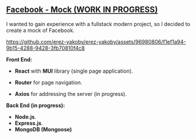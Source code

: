 ## [Facebook - Mock (WORK IN PROGRESS)](https://github.com/erez-yakoby/Facebook-Mock.git)
I wanted to gain experience with a fullstack modern project, so I decided to create a mock of Facebook.

https://github.com/erez-yakoby/erez-yakoby/assets/96980806/f1ef1a94-9b15-4288-9428-3fb70810f4c8


**Front End:** 
- **React** with **MUI** library (single page application). 

- **Router** for page navigation.

- **Axios** for addressing the server (in progress).

**Back End (in progress):** 
- **Node.js**.
- **Express.js**.
- **MongoDB (Mongoose)**
